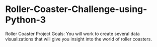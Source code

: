 # Roller-Coaster-Challenge-using-Python-3

Roller Coaster Project Goals: 
You will work to create several data visualizations that will give you insight into the world of roller coasters.
